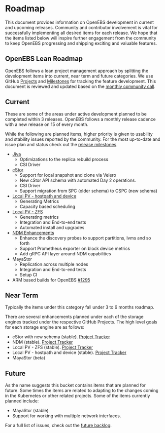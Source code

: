 # Roadmap

This document provides information on OpenEBS development in current and upcoming releases. Community and contributor involvement is vital for successfully implementing all desired items for each release. We hope that the items listed below will inspire further engagement from the community to keep OpenEBS progressing and shipping exciting and valuable features.

## OpenEBS Lean Roadmap

OpenEBS follows a lean project management approach by splitting the development items into current, near term and future categories. We use GitHub [Projects](https://github.com/orgs/openebs/projects) and [Milestones](https://github.com/openebs/openebs/milestones) for tracking the feature development. This document is reviewed and updated based on the [monthly community call](https://github.com/openebs/openebs/tree/master/community#regular-monthly-product-meetings). 

## Current

These are some of the areas under active development planned to be completed within 3 releases. OpenEBS follows a monthly release cadence with a new release on 15 of every month. 

While the following are planned items, higher priority is given to usability and stability issues reported by the community. For the most up-to-date and issue plan and status check out the [release milestones](https://github.com/openebs/openebs/milestones). 

* [Jiva](https://github.com/orgs/openebs/projects/1)
  * Optimizations to the replica rebuild process
  * CSI Driver
* [cStor](https://github.com/orgs/openebs/projects/9) 
  * Support for local snapshot and clone via Velero
  * New cStor API schema with automated Day 2 operations. 
  * CSI Driver
  * Support migration from SPC (older schema) to CSPC (new schema)
* [Local PV - hostpath and device](https://github.com/orgs/openebs/projects/11)
  * Generating Metrics 
  * Capacity based scheduling 
* [Local PV - ZFS](https://github.com/orgs/openebs/projects/10)
  * Generating metrics
  * Integration and End-to-end tests
  * Automated install and upgrades  
* [NDM Enhancements](https://github.com/orgs/openebs/projects/2)
  * Enhance the discovery probes to support partitions, lvms and so forth
  * Support Prometheus exporter on block device metrics
  * Add gRPC API layer around NDM capabilities
* MayaStor 
  * Replication across multiple nodes
  * Integration and End-to-end tests
  * Setup CI
* ARM based builds for OpenEBS [#1295](https://github.com/openebs/openebs/issues/1295)

## Near Term

Typically the items under this category fall under 3 to 6 months roadmap. 

There are several enhancements planned under each of the storage engines tracked under the respective GitHub Projects. The high level goals for each storage engine are as follows:
* cStor with new schema (stable). [Project Tracker](https://github.com/orgs/openebs/projects/9)
* NDM (stable). [Project Tracker](https://github.com/orgs/openebs/projects/2)
* Local PV - ZFS (stable). [Project Tracker](https://github.com/orgs/openebs/projects/10)
* Local PV - hostpath and device (stable). [Project Tracker](https://github.com/orgs/openebs/projects/11)
* MayaStor (beta)

## Future

As the name suggests this bucket contains items that are planned for future. Some times the items are related to adapting to the changes coming in the Kubernetes or other related projects. Some of the items currently planned include: 
* MayaStor (stable)
* Support for working with multiple network interfaces. 

For a full list of issues, check out the [future backlog](https://github.com/openebs/openebs/milestone/11). 

